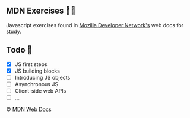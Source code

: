 ## MDN Exercises 👨‍💻

Javascript exercises found in [Mozilla Developer Network's](https://developer.mozilla.org/en-US/docs/Learn/JavaScript) web docs for study.

## Todo 📝

- [x] JS first steps
- [x] JS building blocks
- [ ] Introducing JS objects
- [ ] Asynchronous JS
- [ ] Client-side web APIs
- [ ] ...

© [MDN Web Docs](https://github.com/mdn/)